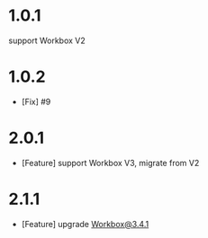 # 1.0.1

support Workbox V2

# 1.0.2

* [Fix] #9

# 2.0.1

* [Feature] support Workbox V3, migrate from V2

# 2.1.1

* [Feature] upgrade Workbox@3.4.1